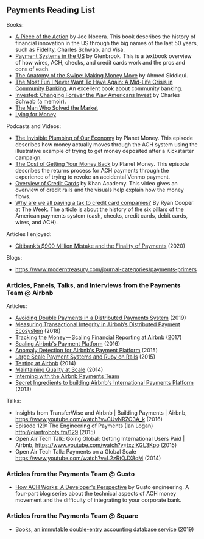 ## Payments Reading List

Books:

- [A Piece of the Action](https://smile.amazon.com/Piece-Action-Middle-Class-Joined/dp/1476744890/) by Joe Nocera. This book describes the history of financial innovation in the US through the big names of the last 50 years, such as Fidelity, Charles Schwab, and Visa.
- [Payment Systems in the US](https://smile.amazon.com/Payments-Systems-U-S-Third-Professional-ebook/dp/B074PB7T1K/) by Glenbrook. This is a textbook overview of how wires, ACH, checks, and credit cards work and the pros and cons of each.
- [The Anatomy of the Swipe: Making Money Move](https://www.amazon.com/dp/B086WT7CSL/ref=dp-kindle-redirect?_encoding=UTF8&btkr=1) by Ahmed Siddiqui.
- [The Most Fun I Never Want To Have Again: A Mid-Life Crisis in Community Banking](https://www.amazon.com/Most-Never-Want-Have-Again/dp/1481867954). An excellent book about community banking.
- [Invested: Changing Forever the Way Americans Invest](https://www.amazon.com/dp/B07MYKVLCL/ref=dp-kindle-redirect?_encoding=UTF8&btkr=1) by Charles Schwab (a memoir).
- [The Man Who Solved the Market](https://www.amazon.com/dp/B07NLFC63Y/ref=dp-kindle-redirect?_encoding=UTF8&btkr=1)
- [Lying for Money](https://www.amazon.com/Lying-Money-Legendary-Frauds-Workings-ebook/dp/B078WFT5JV)

Podcasts and Videos:

- [The Invisible Plumbing of Our Economy](https://www.npr.org/sections/money/2013/10/04/229224964/episode-489-the-invisible-plumbing-of-our-economy) by Planet Money. This episode describes how money actually moves through the ACH system using the illustrative example of trying to get money deposited after a Kickstarter campaign.
- [The Cost of Getting Your Money Back](https://www.npr.org/2019/06/26/736352315/episode-922-the-cost-of-getting-your-money-back) by Planet Money. This episode describes the returns process for ACH payments through the experience of trying to revoke an accidental Venmo payment. 
- [Overview of Credit Cards](https://www.khanacademy.org/economics-finance-domain/core-finance/interest-tutorial/credit-card-interest/v/institutional-roles-in-issuing-and-processing-credit-cards) by Khan Academy. This video gives an overview of credit rails and the visuals help explain how the money flows.
- [Why are we all paying a tax to credit card companies?](https://theweek.com/articles/850232/why-are-all-paying-tax-credit-card-companies) By Ryan Cooper at The Week. The article is about the history of the six pillars of the American payments system (cash, checks, credit cards, debit cards, wires, and ACH).

Articles I enjoyed:

- [Citibank’s $900 Million Mistake and the Finality of Payments](https://www.aier.org/article/citibanks-900-million-mistake-and-the-finality-of-payments/) (2020)

Blogs:

- https://www.moderntreasury.com/journal-categories/payments-primers

### Articles, Panels, Talks, and Interviews from the Payments Team @ Airbnb

Articles:

- [Avoiding Double Payments in a Distributed Payments System](https://medium.com/airbnb-engineering/avoiding-double-payments-in-a-distributed-payments-system-2981f6b070bb) (2019)
- [Measuring Transactional Integrity in Airbnb’s Distributed Payment Ecosystem](https://medium.com/airbnb-engineering/measuring-transactional-integrity-in-airbnbs-distributed-payment-ecosystem-a670d6926d22) (2018)
- [Tracking the Money — Scaling Financial Reporting at Airbnb](https://medium.com/airbnb-engineering/tracking-the-money-scaling-financial-reporting-at-airbnb-6d742b80f040) (2017)
- [Scaling Airbnb's Payment Platform](https://medium.com/airbnb-engineering/scaling-airbnbs-payment-platform-43ebfc99b324) (2016)
- [Anomaly Detection for Airbnb's Payment Platform](https://medium.com/airbnb-engineering/anomaly-detection-for-airbnb-s-payment-platform-e3b0ec513199) (2015)
- [Large Scale Payment Systems and Ruby on Rails](https://medium.com/airbnb-engineering/large-scale-payments-systems-and-ruby-on-rails-bfe5b89f6f4) (2015)
- [Testing at Airbnb](https://medium.com/airbnb-engineering/testing-at-airbnb-199f68a0a40d#.owpgrk8hl) (2014)
- [Maintaining Quality at Scale](https://medium.com/airbnb-engineering/maintaining-quality-at-scale-a3b0ffa03ef9) (2014)
- [Interning with the Airbnb Payments Team](https://medium.com/airbnb-engineering/interning-with-the-airbnb-payments-team-af8cbe51eae0)
- [Secret Ingredients to building Airbnb's International Payments Platform](https://medium.com/airbnb-engineering/secret-ingredients-to-building-airbnbs-international-payments-platform-523d20b6a0cf) (2013)

Talks:

- Insights from TransferWise and Airbnb | Building Payments | Airbnb, https://www.youtube.com/watch?v=CUvNRZO3A_k (2016)
- Episode 129: The Engineering of Payments (Ian Logan) http://giantrobots.fm/129 (2015)
- Open Air Tech Talk: Going Global: Getting International Users Paid | Airbnb, https://www.youtube.com/watch?v=txzlKGL3Kpo (2015)
- Open Air Tech Talk: Payments on a Global Scale https://www.youtube.com/watch?v=L2zRtQJX8oM (2014)

### Articles from the Payments Team @ Gusto

- [How ACH Works: A Developer's Perspective](https://engineering.gusto.com/how-ach-works-a-developer-perspective-part-1/) by Gusto engineering. A four-part blog series about the technical aspects of ACH money movement and the difficulty of integrating to your corporate bank.

### Articles from the Payments Team @ Square

- [Books, an immutable double-entry accounting database service](https://developer.squareup.com/blog/books-an-immutable-double-entry-accounting-database-service) (2019)


